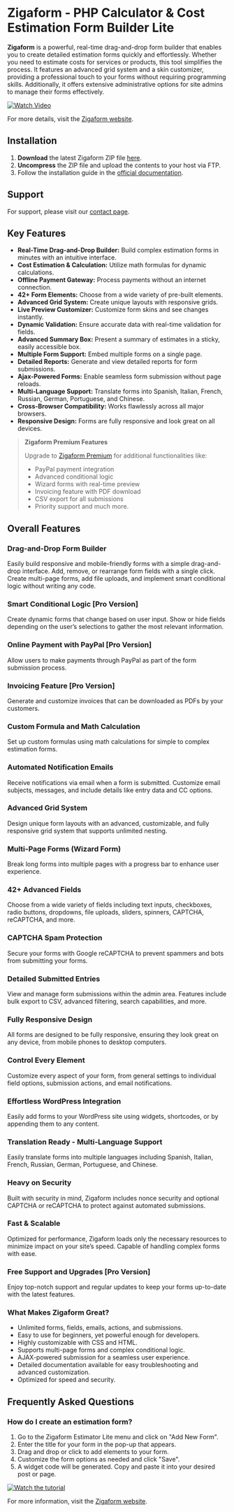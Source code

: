 # Zigaform - PHP Calculator & Cost Estimation Form Builder Lite

**Zigaform** is a powerful, real-time drag-and-drop form builder that enables you to create detailed estimation forms quickly and effortlessly. Whether you need to estimate costs for services or products, this tool simplifies the process. It features an advanced grid system and a skin customizer, providing a professional touch to your forms without requiring programming skills. Additionally, it offers extensive administrative options for site admins to manage their forms effectively.

[![Watch Video](https://img.youtube.com/vi/Zd4Hw6PsrV0/0.jpg)](https://www.youtube.com/watch?v=Zd4Hw6PsrV0)

For more details, visit the [Zigaform website](https://softdiscover.github.io/ZigaForm-PHP-Cost-Estimator-Lite/).

## Installation

1. **Download** the latest Zigaform ZIP file [here](https://github.com/Softdiscover/ZigaForm-PHP-Cost-Estimator-Lite/zipball/master).
2. **Uncompress** the ZIP file and upload the contents to your host via FTP.
3. Follow the installation guide in the [official documentation](https://php-cost-estimator.zigaform.com/docs/via-wizard-installer/).

## Support

For support, please visit our [contact page](https://php-cost-estimator.zigaform.com/#contact).

## Key Features

- **Real-Time Drag-and-Drop Builder:** Build complex estimation forms in minutes with an intuitive interface.
- **Cost Estimation & Calculation:** Utilize math formulas for dynamic calculations.
- **Offline Payment Gateway:** Process payments without an internet connection.
- **42+ Form Elements:** Choose from a wide variety of pre-built elements.
- **Advanced Grid System:** Create unique layouts with responsive grids.
- **Live Preview Customizer:** Customize form skins and see changes instantly.
- **Dynamic Validation:** Ensure accurate data with real-time validation for fields.
- **Advanced Summary Box:** Present a summary of estimates in a sticky, easily accessible box.
- **Multiple Form Support:** Embed multiple forms on a single page.
- **Detailed Reports:** Generate and view detailed reports for form submissions.
- **Ajax-Powered Forms:** Enable seamless form submission without page reloads.
- **Multi-Language Support:** Translate forms into Spanish, Italian, French, Russian, German, Portuguese, and Chinese.
- **Cross-Browser Compatibility:** Works flawlessly across all major browsers.
- **Responsive Design:** Forms are fully responsive and look great on all devices.

> **Zigaform Premium Features**
>
> Upgrade to [Zigaform Premium](https://shop.softdiscover.com/downloads/zigaform-php-calculator-cost-estimation-form-builder/?utm_source=github&utm_medium=referral) for additional functionalities like:
> - PayPal payment integration
> - Advanced conditional logic
> - Wizard forms with real-time preview
> - Invoicing feature with PDF download
> - CSV export for all submissions
> - Priority support and much more.

## Overall Features

### Drag-and-Drop Form Builder
Easily build responsive and mobile-friendly forms with a simple drag-and-drop interface. Add, remove, or rearrange form fields with a single click. Create multi-page forms, add file uploads, and implement smart conditional logic without writing any code.

### Smart Conditional Logic [Pro Version]
Create dynamic forms that change based on user input. Show or hide fields depending on the user’s selections to gather the most relevant information.

### Online Payment with PayPal [Pro Version]
Allow users to make payments through PayPal as part of the form submission process.

### Invoicing Feature [Pro Version]
Generate and customize invoices that can be downloaded as PDFs by your customers.

### Custom Formula and Math Calculation
Set up custom formulas using math calculations for simple to complex estimation forms.

### Automated Notification Emails
Receive notifications via email when a form is submitted. Customize email subjects, messages, and include details like entry data and CC options.

### Advanced Grid System
Design unique form layouts with an advanced, customizable, and fully responsive grid system that supports unlimited nesting.

### Multi-Page Forms (Wizard Form)
Break long forms into multiple pages with a progress bar to enhance user experience.

### 42+ Advanced Fields
Choose from a wide variety of fields including text inputs, checkboxes, radio buttons, dropdowns, file uploads, sliders, spinners, CAPTCHA, reCAPTCHA, and more.

### CAPTCHA Spam Protection
Secure your forms with Google reCAPTCHA to prevent spammers and bots from submitting your forms.

### Detailed Submitted Entries
View and manage form submissions within the admin area. Features include bulk export to CSV, advanced filtering, search capabilities, and more.

### Fully Responsive Design
All forms are designed to be fully responsive, ensuring they look great on any device, from mobile phones to desktop computers.

### Control Every Element
Customize every aspect of your form, from general settings to individual field options, submission actions, and email notifications.

### Effortless WordPress Integration
Easily add forms to your WordPress site using widgets, shortcodes, or by appending them to any content.

### Translation Ready - Multi-Language Support
Easily translate forms into multiple languages including Spanish, Italian, French, Russian, German, Portuguese, and Chinese.

### Heavy on Security
Built with security in mind, Zigaform includes nonce security and optional CAPTCHA or reCAPTCHA to protect against automated submissions.

### Fast & Scalable
Optimized for performance, Zigaform loads only the necessary resources to minimize impact on your site’s speed. Capable of handling complex forms with ease.

### Free Support and Upgrades [Pro Version]
Enjoy top-notch support and regular updates to keep your forms up-to-date with the latest features.

### What Makes Zigaform Great?
- Unlimited forms, fields, emails, actions, and submissions.
- Easy to use for beginners, yet powerful enough for developers.
- Highly customizable with CSS and HTML.
- Supports multi-page forms and complex conditional logic.
- AJAX-powered submission for a seamless user experience.
- Detailed documentation available for easy troubleshooting and advanced customization.
- Optimized for speed and security.

## Frequently Asked Questions

### How do I create an estimation form?

1. Go to the Zigaform Estimator Lite menu and click on "Add New Form".
2. Enter the title for your form in the pop-up that appears.
3. Drag and drop or click to add elements to your form.
4. Customize the form options as needed and click "Save".
5. A widget code will be generated. Copy and paste it into your desired post or page.

[![Watch the tutorial](https://img.youtube.com/vi/uPypNQILtdE/0.jpg)](https://www.youtube.com/watch?v=uPypNQILtdE)

For more information, visit the [Zigaform website](https://php-cost-estimator.zigaform.com/).
